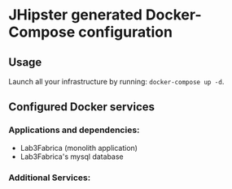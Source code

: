 # JHipster generated Docker-Compose configuration

## Usage

Launch all your infrastructure by running: `docker-compose up -d`.

## Configured Docker services

### Applications and dependencies:

- Lab3Fabrica (monolith application)
- Lab3Fabrica's mysql database

### Additional Services:
